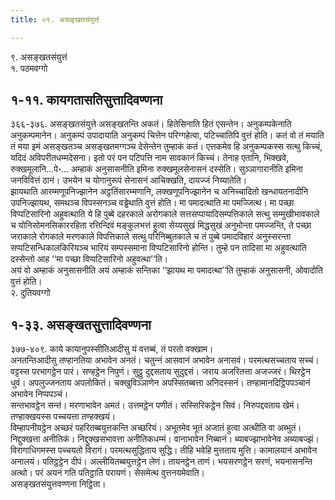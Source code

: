 ```yaml
---
title: ०९. असङ्खतसंयुत्तं

---
```

९. असङ्खतसंयुत्तं  
१. पठमवग्गो  


## १-११. कायगतासतिसुत्तादिवण्णना

३६६-३७६. असङ्खतसंयुत्ते असङ्खतन्ति अकतं। हितेसिनाति हितं एसन्तेन। अनुकम्पकेनाति अनुकम्पमानेन। अनुकम्पं उपादायाति अनुकम्पं चित्तेन परिग्गहेत्वा, पटिच्‍चातिपि वुत्तं होति। कतं वो तं मयाति तं मया इमं असङ्खतञ्‍च असङ्खतमग्गञ्‍च देसेन्तेन तुम्हाकं कतं। एत्तकमेव हि अनुकम्पकस्स सत्थु किच्‍चं, यदिदं अविपरीतधम्मदेसना। इतो परं पन पटिपत्ति नाम सावकानं किच्‍चं। तेनाह एतानि, भिक्खवे, रुक्खमूलानि…पे॰… अम्हाकं अनुसासनीति इमिना रुक्खमूलसेनासनं दस्सेति। सुञ्‍ञागारानीति इमिना जनविवित्तं ठानं। उभयेन च योगानुरूपं सेनासनं आचिक्खति, दायज्‍जं निय्यातेति।  
झायथाति आरम्मणूपनिज्झानेन अट्ठतिंसारम्मणानि, लक्खणूपनिज्झानेन च अनिच्‍चादितो खन्धायतनादीनि उपनिज्झायथ, समथञ्‍च विपस्सनञ्‍च वड्ढेथाति वुत्तं होति। मा पमादत्थाति मा पमज्‍जित्थ। मा पच्छा विप्पटिसारिनो अहुवत्थाति ये हि पुब्बे दहरकाले अरोगकाले सत्तसप्पायादिसम्पत्तिकाले सत्थु सम्मुखीभावकाले च योनिसोमनसिकाररहिता रत्तिन्दिवं मङ्कुलभत्तं हुत्वा सेय्यसुखं मिद्धसुखं अनुभोन्ता पमज्‍जन्ति, ते पच्छा जराकाले रोगकाले मरणकाले विपत्तिकाले सत्थु परिनिब्बुतकाले च तं पुब्बे पमादविहारं अनुस्सरन्ता सप्पटिसन्धिकालकिरियञ्‍च भारियं सम्पस्समाना विप्पटिसारिनो होन्ति। तुम्हे पन तादिसा मा अहुवत्थाति दस्सेन्तो आह ‘‘मा पच्छा विप्पटिसारिनो अहुवत्था’’ति।  
अयं वो अम्हाकं अनुसासनीति अयं अम्हाकं सन्तिका ‘‘झायथ मा पमादत्था’’ति तुम्हाकं अनुसासनी, ओवादोति वुत्तं होति।  
२. दुतियवग्गो  


## १-३३. असङ्खतसुत्तादिवण्णना

३७७-४०९. काये कायानुपस्सीतिआदीसु यं वत्तब्बं, तं परतो वक्खाम।  
अनतन्तिआदीसु तण्हानतिया अभावेन अनतं। चतुन्‍नं आसवानं अभावेन अनासवं। परमत्थसच्‍चताय सच्‍चं। वट्टस्स परभागट्ठेन पारं। सण्हट्ठेन निपुणं। सुट्ठु दुद्दसताय सुदुद्दसं। जराय अजरितत्ता अजज्‍जरं। थिरट्ठेन धुवं। अपलुज्‍जनताय अपलोकितं। चक्खुविञ्‍ञाणेन अपस्सितब्बत्ता अनिदस्सनं। तण्हामानदिट्ठिपपञ्‍चानं अभावेन निप्पपञ्‍चं।  
सन्तभावट्ठेन सन्तं। मरणाभावेन अमतं। उत्तमट्ठेन पणीतं। सस्सिरिकट्ठेन सिवं। निरुपद्दवताय खेमं। तण्हाक्खयस्स पच्‍चयत्ता तण्हक्खयं।  
विम्हापनीयट्ठेन अच्छरं पहरितब्बयुत्तकन्ति अच्छरियं। अभूतमेव भूतं अजातं हुत्वा अत्थीति वा अब्भुतं। निद्दुक्खत्ता अनीतिकं। निद्दुक्खसभावत्ता अनीतिकधम्मं। वानाभावेन निब्बानं। ब्याबज्झाभावेनेव अब्याबज्झं। विरागाधिगमस्स पच्‍चयतो विरागं। परमत्थसुद्धिताय सुद्धि। तीहि भवेहि मुत्तताय मुत्ति। कामालयानं अभावेन अनालयं। पतिट्ठट्ठेन दीपं। अल्‍लीयितब्बयुत्तट्ठेन लेणं। तायनट्ठेन ताणं। भयसरणट्ठेन सरणं, भयनासनन्ति अत्थो। परं अयनं गति पतिट्ठाति परायणं। सेसमेत्थ वुत्तनयमेवाति।  
असङ्खतसंयुत्तवण्णना निट्ठिता।  